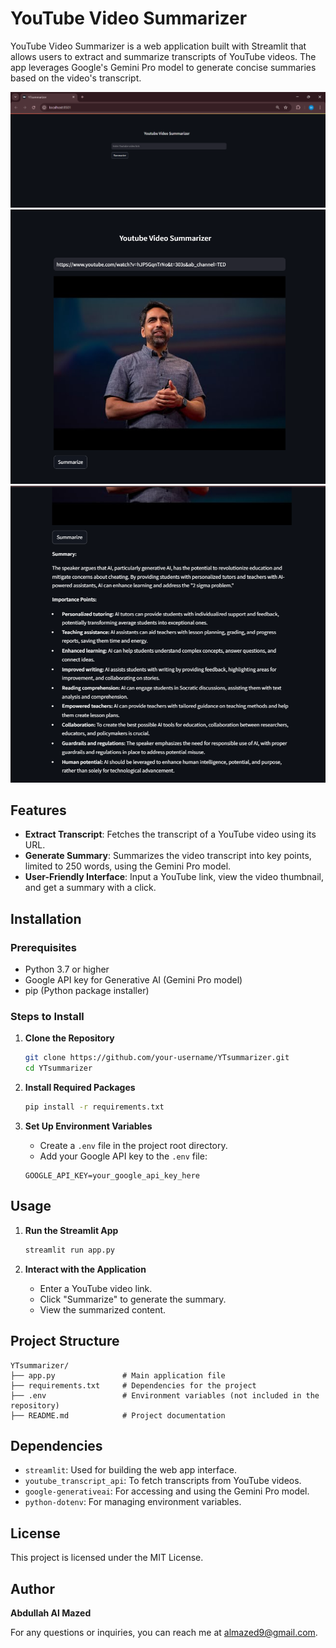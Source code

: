 
# YouTube Video Summarizer

YouTube Video Summarizer is a web application built with Streamlit that allows users to extract and summarize transcripts of YouTube videos. The app leverages Google's Gemini Pro model to generate concise summaries based on the video's transcript.

![Home](home.png)
![Home](ytsumm-2.png)
![Home](ytsumm-3.png)


## Features

- **Extract Transcript**: Fetches the transcript of a YouTube video using its URL.
- **Generate Summary**: Summarizes the video transcript into key points, limited to 250 words, using the Gemini Pro model.
- **User-Friendly Interface**: Input a YouTube link, view the video thumbnail, and get a summary with a click.

## Installation

### Prerequisites

- Python 3.7 or higher
- Google API key for Generative AI (Gemini Pro model)
- pip (Python package installer)

### Steps to Install

1. **Clone the Repository**

    ```bash
    git clone https://github.com/your-username/YTsummarizer.git
    cd YTsummarizer
    ```

2. **Install Required Packages**

    ```bash
    pip install -r requirements.txt
    ```

3. **Set Up Environment Variables**

    - Create a `.env` file in the project root directory.
    - Add your Google API key to the `.env` file:

    ```env
    GOOGLE_API_KEY=your_google_api_key_here
    ```

## Usage

1. **Run the Streamlit App**

    ```bash
    streamlit run app.py
    ```

2. **Interact with the Application**

    - Enter a YouTube video link.
    - Click "Summarize" to generate the summary.
    - View the summarized content.

## Project Structure

```plaintext
YTsummarizer/
├── app.py               # Main application file
├── requirements.txt     # Dependencies for the project
├── .env                 # Environment variables (not included in the repository)
├── README.md            # Project documentation
```

## Dependencies

- `streamlit`: Used for building the web app interface.
- `youtube_transcript_api`: To fetch transcripts from YouTube videos.
- `google-generativeai`: For accessing and using the Gemini Pro model.
- `python-dotenv`: For managing environment variables.

## License

This project is licensed under the MIT License.


## Author

**Abdullah Al Mazed**

For any questions or inquiries, you can reach me at [almazed9@gmail.com](mailto:your-email@example.com).
